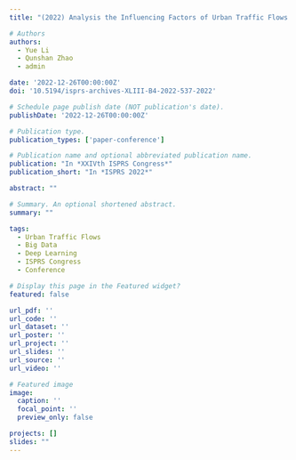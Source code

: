 ```yaml
---
title: "(2022) Analysis the Influencing Factors of Urban Traffic Flows by Using New and Emerging Urban Big Data and Deep Learning. In: XXIVth ISPRS Congress, Nice, France, 6-11 June 2022, pp. 537-543"

# Authors
authors:
  - Yue Li
  - Qunshan Zhao
  - admin

date: '2022-12-26T00:00:00Z'
doi: '10.5194/isprs-archives-XLIII-B4-2022-537-2022'

# Schedule page publish date (NOT publication's date).
publishDate: '2022-12-26T00:00:00Z'

# Publication type.
publication_types: ['paper-conference']

# Publication name and optional abbreviated publication name.
publication: "In *XXIVth ISPRS Congress*"
publication_short: "In *ISPRS 2022*"

abstract: ""

# Summary. An optional shortened abstract.
summary: ""

tags:
  - Urban Traffic Flows
  - Big Data
  - Deep Learning
  - ISPRS Congress
  - Conference

# Display this page in the Featured widget?
featured: false

url_pdf: ''
url_code: ''
url_dataset: ''
url_poster: ''
url_project: ''
url_slides: ''
url_source: ''
url_video: ''

# Featured image
image:
  caption: ''
  focal_point: ''
  preview_only: false

projects: []
slides: ""
---
```

